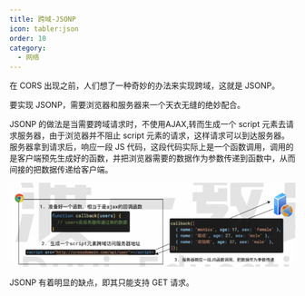 ```yaml
---
title: 跨域-JSONP
icon: tabler:json
order: 10
category:
  - 网络
---
```


在 CORS 出现之前，人们想了一种奇妙的办法来实现跨域，这就是 JSONP。

要实现 JSONP，需要浏览器和服务器来一个天衣无缝的绝妙配合。

JSONP 的做法是当需要跨域请求时，不使用AJAX,转而生成一个 script 元素去请求服务器，由于浏览器并不阻止 script 元素的请求，这样请求可以到达服务器。服务器拿到请求后，响应一段 JS 代码，这段代码实际上是一个函数调用，调用的是客户端预先生成好的函数，并把浏览器需要的数据作为参数传递到函数中，从而间接的把数据传递给客户端。

![]( ../../../../src/.vuepress/public/assets/images/moreThanCode/network/crossDomain/image-20240226211907395.png)

 JSONP 有着明显的缺点，即其只能支持 GET 请求。